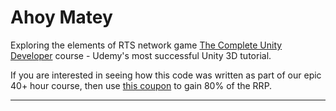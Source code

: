 # Ahoy Matey
Exploring the elements of RTS network game [The Complete Unity Developer](https://www.udemy.com/unitycourse/?couponCode=GitHubDiscount) course - Udemy's most successful Unity 3D tutorial.

If you are interested in seeing how this code was written as part of our epic 40+ hour course, then use [this coupon](https://www.udemy.com/unitycourse/?couponCode=GitHubDiscount) to gain 80% of the RRP.

---

